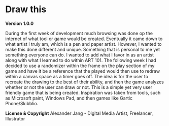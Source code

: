 # Draw this

**Version 1.0.0**

During the first week of development much browsing was done op the internet of what tool or game would be created.
Eventually it came down to what artist I truly am, which is a pen and paper artist. However, I wanted to make this done
different and unique. Something that is personal to me yet something everyone can do. I wanted to add what I favor in as an artist
along with what I learned to do within ART 101. The following week I had decided to use a randomizer within the frame on the play section
of my game and have it be a reference that the played would then use to redraw within a canvas space as a timer goes off. The idea is for the user to
recreate the drawing to the best of their ability, and then the game analyzes whether or not the user can draw or not. This is a simple yet very user friendly
game that is being created. Inspiration was taken from tools, such as Microsoft paint, Windows Pad, and then games like Gartic Phone/Skibblio.

**License & Copyright**
Alexander Jang - Digital Media Artist, Freelancer, Illustrator
